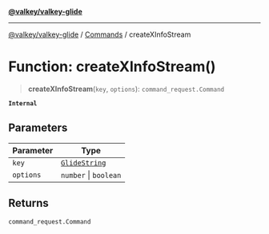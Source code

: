 [**@valkey/valkey-glide**](../../README.md)

***

[@valkey/valkey-glide](../../modules.md) / [Commands](../README.md) / createXInfoStream

# Function: createXInfoStream()

> **createXInfoStream**(`key`, `options`): `command_request.Command`

**`Internal`**

## Parameters

| Parameter | Type |
| ------ | ------ |
| `key` | [`GlideString`](../../BaseClient/type-aliases/GlideString.md) |
| `options` | `number` \| `boolean` |

## Returns

`command_request.Command`

